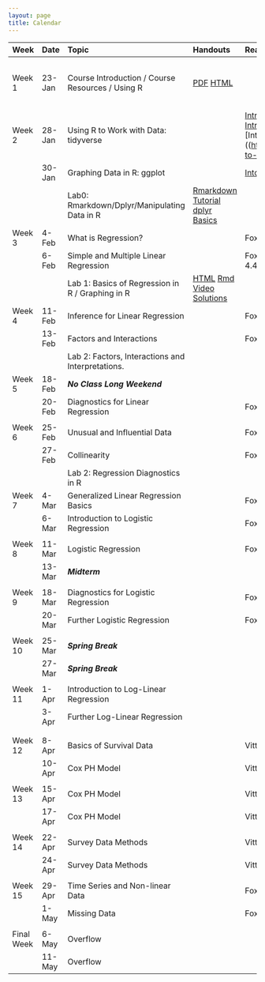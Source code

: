 ```yaml
---
layout: page
title: Calendar
---
```


       

    

<table style="width:100%;">
<colgroup>
    <col width="8%" />
    <col width="8%" />
    <col width="29%" />
    <col width="10%" />
    <col width="20%" />
    <col width="25%" />
    <col width="10%" />
    </colgroup>
<thead>
<tr class="header">
<th align="left">Week</th>
<th align="left">Date</th>
<th align="left">Topic</th>
<th align="left">Handouts</th>
<th align="left">Readings</th>
<th align="left">HW</th>
<th align="left">Project</th>
</tr>
</thead>
<tbody>
<tr class="odd">
<td align="left">Week 1</td>
<td align="left">23-Jan</td>
<td align="left">Course Introduction / Course Resources / Using R</td>
<td align="left"><a href="../Notes/Lec-01-Intro/intro.pdf">PDF</a> <a href="../Notes/Lec-01-Intro/intro.html">HTML</a></td>
<td align="left"></td>
<td align="left">Install <a href="https://www.rstudio.com/products/rstudio/download3/">Rstudio</a> and <a href="https://php-1511-2511.github.io/Introduction-to-R/">Go through Introduction to R</a></td>
<td align="left"></td>
</tr>
<tr class="even">
<td align="left">Week 2</td>
<td align="left">28-Jan</td>
<td align="left">Using R to Work with Data: tidyverse</td>
<td align="left"></td>
<td align="left"><a href="http://statseducation.com/Introduction-to-R/modules/getting%20started/about-this-course/">Introduction to R: Getting Started</a> <a href="http://statseducation.com/Introduction-to-R/modules/getting%20data/data-wrangling/">Introduction to R: Getting Data</a>, [Introduction to R: Tidy Data]((<a href="http://statseducation.com/Introduction-to-R/modules/tidy%20data/tidy-data/">http://statseducation.com/Introduction-to-R/modules/tidy%20data/tidy-data/</a>)</td>
<td align="left"></td>
<td align="left"></td>
</tr>
<tr class="odd">
<td align="left"></td>
<td align="left">30-Jan</td>
<td align="left">Graphing Data in R: ggplot</td>
<td align="left"></td>
<td align="left"><a href="http://statseducation.com/Introduction-to-R/modules/graphics/ggplot2/">Intoduction to R: Graphics</a></td>
<td align="left"></td>
<td align="left"></td>
</tr>
<tr class="even">
<td align="left"></td>
<td align="left"></td>
<td align="left">Lab0: Rmarkdown/Dplyr/Manipulating Data in R</td>
<td align="left"><a href="https://www.youtube.com/watch?v=MIlzQpXlJNk">Rmarkdown Tutorial</a> <a href="https://www.youtube.com/watch?v=jWjqLW-u3hc&amp;t=2s">dplyr Basics</a></td>
<td align="left"></td>
<td align="left"></td>
<td align="left"></td>
</tr>
<tr class="odd">
<td align="left">Week 3</td>
<td align="left">4-Feb</td>
<td align="left">What is Regression?</td>
<td align="left"></td>
<td align="left">Fox Chap 1-3, Vittinghoff Chap 2</td>
<td align="left"></td>
<td align="left"></td>
</tr>
<tr class="even">
<td align="left"></td>
<td align="left">6-Feb</td>
<td align="left">Simple and Multiple Linear Regression</td>
<td align="left"></td>
<td align="left">Fox Chap 5, Vittinghoff Chaps 3.3, 4.1-4.4</td>
<td align="left"></td>
<td align="left"></td>
</tr>
<tr class="odd">
<td align="left"></td>
<td align="left"></td>
<td align="left">Lab 1: Basics of Regression in R / Graphing in R</td>
<td align="left"><a href="../labs/lab1.html">HTML</a> <a href="../labs/lab1.Rmd">Rmd</a> <a href="https://vimeo.com/254748467/7723da70df">Video</a> <a href="../labs/lab1_sol.html">Solutions</a></td>
<td align="left"></td>
<td align="left"></td>
<td align="left"></td>
</tr>
<tr class="even">
<td align="left">Week 4</td>
<td align="left">11-Feb</td>
<td align="left">Inference for Linear Regression</td>
<td align="left"></td>
<td align="left">Fox Chap 6</td>
<td align="left"></td>
<td align="left"></td>
</tr>
<tr class="odd">
<td align="left"></td>
<td align="left">13-Feb</td>
<td align="left">Factors and Interactions</td>
<td align="left"></td>
<td align="left">Fox Chap 7, Vittinghoff Chap 4.6</td>
<td align="left"></td>
<td align="left"></td>
</tr>
<tr class="even">
<td align="left"></td>
<td align="left"></td>
<td align="left">Lab 2: Factors, Interactions and Interpretations.</td>
<td align="left"></td>
<td align="left"></td>
<td align="left"></td>
<td align="left"></td>
</tr>
<tr class="odd">
<td align="left">Week 5</td>
<td align="left">18-Feb</td>
<td align="left"><strong><em>No Class Long Weekend</em></strong></td>
<td align="left"></td>
<td align="left"></td>
<td align="left"></td>
<td align="left"></td>
</tr>
<tr class="even">
<td align="left"></td>
<td align="left">20-Feb</td>
<td align="left">Diagnostics for Linear Regression</td>
<td align="left"></td>
<td align="left">Fox Chap 11, Vittinghoff Chap 4.7</td>
<td align="left"></td>
<td align="left"></td>
</tr>
<tr class="odd">
<td align="left"></td>
<td align="left"></td>
<td align="left"></td>
<td align="left"></td>
<td align="left"></td>
<td align="left"></td>
<td align="left"></td>
</tr>
<tr class="even">
<td align="left">Week 6</td>
<td align="left">25-Feb</td>
<td align="left">Unusual and Influential Data</td>
<td align="left"></td>
<td align="left">Fox Chap 12</td>
<td align="left"></td>
<td align="left"></td>
</tr>
<tr class="odd">
<td align="left"></td>
<td align="left">27-Feb</td>
<td align="left">Collinearity</td>
<td align="left"></td>
<td align="left">Fox Chap 13, Vittinghoff Chap 4.8</td>
<td align="left"></td>
<td align="left"></td>
</tr>
<tr class="even">
<td align="left"></td>
<td align="left"></td>
<td align="left">Lab 2: Regression Diagnostics in R</td>
<td align="left"></td>
<td align="left"></td>
<td align="left"></td>
<td align="left"></td>
</tr>
<tr class="odd">
<td align="left">Week 7</td>
<td align="left">4-Mar</td>
<td align="left">Generalized Linear Regression Basics</td>
<td align="left"></td>
<td align="left">Fox Chap 14</td>
<td align="left"></td>
<td align="left"></td>
</tr>
<tr class="even">
<td align="left"></td>
<td align="left">6-Mar</td>
<td align="left">Introduction to Logistic Regression</td>
<td align="left"></td>
<td align="left">Fox Chap 15, Vittinghoff Chap 5.1</td>
<td align="left"></td>
<td align="left"></td>
</tr>
<tr class="odd">
<td align="left"></td>
<td align="left"></td>
<td align="left"></td>
<td align="left"></td>
<td align="left"></td>
<td align="left"></td>
<td align="left"></td>
</tr>
<tr class="even">
<td align="left">Week 8</td>
<td align="left">11-Mar</td>
<td align="left">Logistic Regression</td>
<td align="left"></td>
<td align="left">Fox Chap 15, Vittinghoff Chap 5.2-5.3</td>
<td align="left"></td>
<td align="left"></td>
</tr>
<tr class="odd">
<td align="left"></td>
<td align="left">13-Mar</td>
<td align="left"><strong><em>Midterm</em></strong></td>
<td align="left"></td>
<td align="left"></td>
<td align="left"></td>
<td align="left"></td>
</tr>
<tr class="even">
<td align="left"></td>
<td align="left"></td>
<td align="left"></td>
<td align="left"></td>
<td align="left"></td>
<td align="left"></td>
<td align="left"></td>
</tr>
<tr class="odd">
<td align="left">Week 9</td>
<td align="left">18-Mar</td>
<td align="left">Diagnostics for Logistic Regression</td>
<td align="left"></td>
<td align="left">Fox Chap 15, Vittinghoff Chap 5.4</td>
<td align="left"></td>
<td align="left"></td>
</tr>
<tr class="even">
<td align="left"></td>
<td align="left">20-Mar</td>
<td align="left">Further Logistic Regression</td>
<td align="left"></td>
<td align="left">Fox Chap 15, Vittinghoff Chap 5.5-5.7</td>
<td align="left"></td>
<td align="left"></td>
</tr>
<tr class="odd">
<td align="left"></td>
<td align="left"></td>
<td align="left"></td>
<td align="left"></td>
<td align="left"></td>
<td align="left"></td>
<td align="left"></td>
</tr>
<tr class="even">
<td align="left">Week 10</td>
<td align="left">25-Mar</td>
<td align="left"><strong><em>Spring Break</em></strong></td>
<td align="left"></td>
<td align="left"></td>
<td align="left"></td>
<td align="left"></td>
</tr>
<tr class="odd">
<td align="left"></td>
<td align="left">27-Mar</td>
<td align="left"><strong><em>Spring Break</em></strong></td>
<td align="left"></td>
<td align="left"></td>
<td align="left"></td>
<td align="left"></td>
</tr>
<tr class="even">
<td align="left"></td>
<td align="left"></td>
<td align="left"></td>
<td align="left"></td>
<td align="left"></td>
<td align="left"></td>
<td align="left"></td>
</tr>
<tr class="odd">
<td align="left">Week 11</td>
<td align="left">1-Apr</td>
<td align="left">Introduction to Log-Linear Regression</td>
<td align="left"></td>
<td align="left"></td>
<td align="left"></td>
<td align="left"></td>
</tr>
<tr class="even">
<td align="left"></td>
<td align="left">3-Apr</td>
<td align="left">Further Log-Linear Regression</td>
<td align="left"></td>
<td align="left"></td>
<td align="left"></td>
<td align="left"></td>
</tr>
<tr class="odd">
<td align="left"></td>
<td align="left"></td>
<td align="left"></td>
<td align="left"></td>
<td align="left"></td>
<td align="left"></td>
<td align="left"></td>
</tr>
<tr class="even">
<td align="left"></td>
<td align="left"></td>
<td align="left"></td>
<td align="left"></td>
<td align="left"></td>
<td align="left"></td>
<td align="left"></td>
</tr>
<tr class="odd">
<td align="left">Week 12</td>
<td align="left">8-Apr</td>
<td align="left">Basics of Survival Data</td>
<td align="left"></td>
<td align="left">Vittinghoff Chap 6.1</td>
<td align="left"></td>
<td align="left"></td>
</tr>
<tr class="even">
<td align="left"></td>
<td align="left">10-Apr</td>
<td align="left">Cox PH Model</td>
<td align="left"></td>
<td align="left">Vittinghoff Chap 6.2</td>
<td align="left"></td>
<td align="left"></td>
</tr>
<tr class="odd">
<td align="left"></td>
<td align="left"></td>
<td align="left"></td>
<td align="left"></td>
<td align="left"></td>
<td align="left"></td>
<td align="left"></td>
</tr>
<tr class="even">
<td align="left">Week 13</td>
<td align="left">15-Apr</td>
<td align="left">Cox PH Model</td>
<td align="left"></td>
<td align="left">Vittinghoff Chap 6.3-6.4</td>
<td align="left"></td>
<td align="left"></td>
</tr>
<tr class="odd">
<td align="left"></td>
<td align="left">17-Apr</td>
<td align="left">Cox PH Model</td>
<td align="left"></td>
<td align="left">Vittinghoff Chap 6.5-6.7</td>
<td align="left"></td>
<td align="left"></td>
</tr>
<tr class="even">
<td align="left"></td>
<td align="left"></td>
<td align="left"></td>
<td align="left"></td>
<td align="left"></td>
<td align="left"></td>
<td align="left"></td>
</tr>
<tr class="odd">
<td align="left">Week 14</td>
<td align="left">22-Apr</td>
<td align="left">Survey Data Methods</td>
<td align="left"></td>
<td align="left">Vittinghoff Chap 12</td>
<td align="left"></td>
<td align="left"></td>
</tr>
<tr class="even">
<td align="left"></td>
<td align="left">24-Apr</td>
<td align="left">Survey Data Methods</td>
<td align="left"></td>
<td align="left">Vittinghoff Chap 12</td>
<td align="left"></td>
<td align="left"></td>
</tr>
<tr class="odd">
<td align="left"></td>
<td align="left"></td>
<td align="left"></td>
<td align="left"></td>
<td align="left"></td>
<td align="left"></td>
<td align="left"></td>
</tr>
<tr class="even">
<td align="left">Week 15</td>
<td align="left">29-Apr</td>
<td align="left">Time Series and Non-linear Data</td>
<td align="left"></td>
<td align="left">Fox Chap 16-17</td>
<td align="left"></td>
<td align="left"></td>
</tr>
<tr class="odd">
<td align="left"></td>
<td align="left">1-May</td>
<td align="left">Missing Data</td>
<td align="left"></td>
<td align="left">Fox Chap 20, Vittinghoff Chap 11</td>
<td align="left"></td>
<td align="left"></td>
</tr>
<tr class="even">
<td align="left"></td>
<td align="left"></td>
<td align="left"></td>
<td align="left"></td>
<td align="left"></td>
<td align="left"></td>
<td align="left"></td>
</tr>
<tr class="odd">
<td align="left">Final Week</td>
<td align="left">6-May</td>
<td align="left">Overflow</td>
<td align="left"></td>
<td align="left"></td>
<td align="left"></td>
<td align="left"></td>
</tr>
<tr class="even">
<td align="left"></td>
<td align="left">11-May</td>
<td align="left">Overflow</td>
<td align="left"></td>
<td align="left"></td>
<td align="left"></td>
<td align="left"></td>
</tr>
</tbody>
</table>
